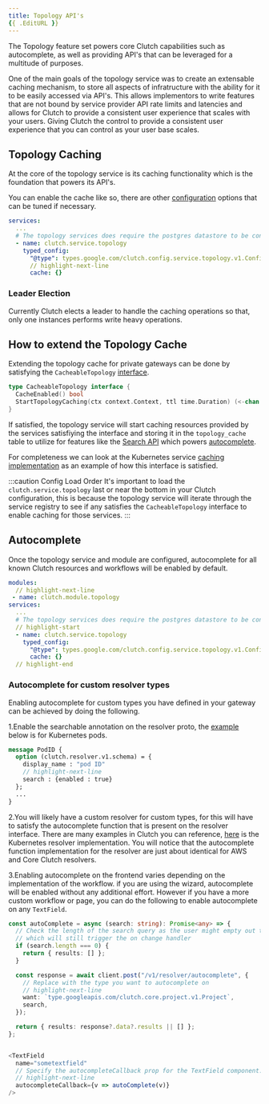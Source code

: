 ```yaml
---
title: Topology API's
{{ .EditURL }}
---
```


The Topology feature set powers core Clutch capabilities such as autocomplete,
as well as providing API's that can be leveraged for a multitude of purposes.

One of the main goals of the topology service was to create an extensable caching mechanism,
to store all aspects of infratructure with the ability for it to be easily accessed via API's.
This allows implementors to write features that are not bound by service provider API rate limits and latencies and allows for Clutch to provide a consistent user experience that scales with your users.
Giving Clutch the control to provide a consistent user experience that you can control as your user base scales.

## Topology Caching

At the core of the topology service is its caching functionality which is the foundation that powers its API's.

You can enable the cache like so, there are other [configuration](https://github.com/lyft/clutch/blob/c3097e5ad477952bb4bb90cc1fb5a126d7434565/api/config/service/topology/v1/topology.proto#L14-L28) options that can be tuned if necessary.

```yaml title="clutch-config.yaml"
services:
  ...
  # The topology services does require the postgres datastore to be configured
  - name: clutch.service.topology
    typed_config:
      "@type": types.google.com/clutch.config.service.topology.v1.Config
      // highlight-next-line
      cache: {}
```

### Leader Election

Currently Clutch elects a leader to handle the caching operations so that,
only one instances performs write heavy operations.

## How to extend the Topology Cache

Extending the topology cache for private gateways can be done by satisfying the `CacheableTopology` [interface](https://github.com/lyft/clutch/blob/c3097e5ad477952bb4bb90cc1fb5a126d7434565/backend/service/topology/topology.go#L46-L57).

```go
type CacheableTopology interface {
  CacheEnabled() bool
  StartTopologyCaching(ctx context.Context, ttl time.Duration) (<-chan *topologyv1.UpdateCacheRequest, error)
}
```

If satisfied, the topology service will start caching resources provided by the services satisfiying the interface and storing it in the `topology_cache` table to utilize for features like the [Search API](https://github.com/lyft/clutch/blob/c3097e5ad477952bb4bb90cc1fb5a126d7434565/api/topology/v1/topology_api.proto#L26-L32) which powers [autocomplete](#autocomplete).

For completeness we can look at the Kubernetes service [caching implementation](https://github.com/lyft/clutch/blob/c3097e5ad477952bb4bb90cc1fb5a126d7434565/backend/service/k8s/cache.go#L28-L61) as an example of how this interface is satisfied.

:::caution Config Load Order
It's important to load the `clutch.service.topology` last or near the bottom in your Clutch configuration, this is because the topology service will iterate through the service registry to see if any satisfies the `CacheableTopology` interface to enable caching for those services.
:::

## Autocomplete

Once the topology service and module are configured, autocomplete for all known Clutch resources and workflows will be enabled by default.

```yaml title="clutch-config.yaml"
modules:
  // highlight-next-line
 - name: clutch.module.topology
services:
  ...
  # The topology services does require the postgres datastore to be configured
  // highlight-start
  - name: clutch.service.topology
    typed_config:
      "@type": types.google.com/clutch.config.service.topology.v1.Config
      cache: {}
  // highlight-end
```


### Autocomplete for custom resolver types

Enabling autocomplete for custom types you have defined in your gateway can be achieved by doing the following.

1.Enable the searchable annotation on the resolver proto, the [example](https://github.com/lyft/clutch/blob/540f0acfb4809acb938e0fc8f52debf2868c9b1c/api/resolver/k8s/v1/k8s.proto#L11-L15) below is for Kubernetes pods.

```protobuf
message PodID {
  option (clutch.resolver.v1.schema) = {
    display_name : "pod ID"
    // highlight-next-line
    search : {enabled : true}
  };
  ...
}
```

2.You will likely have a custom resolver for custom types, for this will have to satisfy the autocomplete function that is present on the resolver interface.
There are many examples in Clutch you can reference, [here](https://github.com/lyft/clutch/blob/main/backend/resolver/k8s/k8s.go#L247-L273) is the Kubernetes resolver implementation.
You will notice that the autocomplete function implementation for the resolver are just about identical for AWS and Core Clutch resolvers.

3.Enabling autocomplete on the frontend varies depending on the implementation of the workflow.
if you are using the wizard, autocomplete will be enabled without any additional effort.
However if you have a more custom workflow or page, you can do the following to enable autocomplete on any `TextField`.

```typescript
const autoComplete = async (search: string): Promise<any> => {
  // Check the length of the search query as the user might empty out the search
  // which will still trigger the on change handler
  if (search.length === 0) {
    return { results: [] };
  }

  const response = await client.post("/v1/resolver/autocomplete", {
    // Replace with the type you want to autocomplete on
    // highlight-next-line
    want: `type.googleapis.com/clutch.core.project.v1.Project`,
    search,
  });

  return { results: response?.data?.results || [] };
};


<TextField
  name="sometextfield"
  // Specify the autocompleteCallback prop for the TextField component.
  // highlight-next-line
  autocompleteCallback={v => autoComplete(v)}
/>
```
